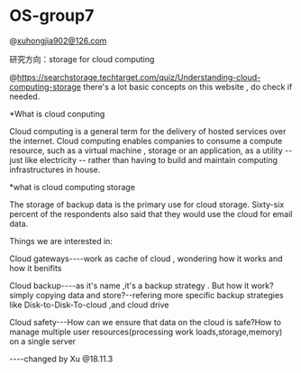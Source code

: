 # OS-group7

@xuhongjia902@126.com

研究方向：storage for cloud computing

@https://searchstorage.techtarget.com/quiz/Understanding-cloud-computing-storage
there's a lot basic concepts on this website , do check if needed.

*What is cloud conputing

  Cloud computing is a general term for the delivery of hosted services over the internet.
  Cloud computing enables companies to consume a compute resource, such as a virtual machine , storage or an application, as a utility -- just like electricity -- rather than having to build and maintain computing infrastructures in house.

*what is cloud computing storage

  The storage of backup data is the primary use for cloud storage. Sixty-six percent of the respondents also said that they would use the cloud for email data.

$$$$Things we are interested in:$$$$

  Cloud gateways----work as cache of cloud , wondering how it works and how it benifits

  Cloud backup----as it's name ,it's a backup strategy . But how it work? simply copying data and store?--refering more specific backup strategies like Disk-to-Disk-To-cloud ,and cloud drive

  Cloud safety---How can we ensure that data on the cloud is safe?How to manage multiple user resources(processing work loads,storage,memory) on a single server
  
----changed by Xu @18.11.3

